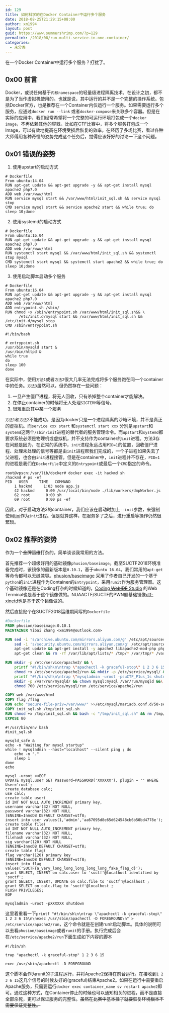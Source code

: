 ```yaml
---
id: 129
title: 如何科学的在Docker Container中运行多个服务
date: 2018-08-25T21:29:15+08:00
author: xm1994
layout: post
guid: https://www.summershrimp.com/?p=129
permalink: /2018/08/run-multi-service-in-one-container/
categories:
  - 未分类
---
```

在一个Docker Container中运行多个服务？打扰了。

## 0x00 前言

Docker，或说任何基于`内核namespace`的轻量级进程隔离技术，在设计之初，都不是为了当作虚拟机使用的。也就是说，其中运行的并不是一个完整的操作系统。包括Docker官方，也是推荐在一个Container内仅运行一个服务。如果需要运行多个服务，应通过`docker run --link` 或者`docker-compose`来关联多个容器。但是在实际的应用中，我们经常希望将一个完整的可运行环境打包成一个`docker image`，不再依赖其他的容器。比如在CTF比赛中，将多个服务打包成一个Image，可以有效地提高在环境受损后恢复的效率。在经历了多场比赛，看过各种大师傅用各种奇怪的姿势完成这个任务后，觉得应该好好的讨论一下这个问题。

## 0x01 错误的姿势

1. 使用upstart的启动方式

```
# Dockerfile
From ubuntu:14.04
RUN apt-get update && apt-get upgrade -y && apt-get install mysql apache2 php7.0 
ADD web /var/www/html
RUN service mysql start && /var/www/html/init_sql.sh && service mysql stop
CMD service mysql start && service apache2 start && while true; do sleep 10;done
```


2. 使用systemd的启动方式

```
# Dockerfile
From ubuntu:16.04
RUN apt-get update && apt-get upgrade -y && apt-get install mysql apache2 php7.0 
ADD web /var/www/html
RUN systemctl start mysql && /var/www/html/init_sql.sh && systemctl stop mysql
CMD systemctl start mysql && systemctl start apache2 && while true; do sleep 10;done
```

3. 使用启动脚本启动多个服务

```
# Dockerfile
From ubuntu:16.04
RUN apt-get update && apt-get upgrade -y && apt-get install mysql apache2 php7.0 
ADD web /var/www/html
ADD entrypoint.sh /sbin/
RUN chmod +x /sbin/entrypoint.sh /var/www/html/init_sql.sh&& \
      /etc/init.d/mysql start && /var/www/html/init_sql.sh && /etc/init.d/mysql stop
CMD /sbin/entrypoint.sh
```


```
#!/bin/bash 

# entrypoint.sh
/usr/bin/mysqld start &
/usr/bin/httpd &
while true
do
sleep 100
done
```

在实际中，使用`方法1`或者`方法2`很大几率无法完成将多个服务跑在同一个container中的任务。`方法3`虽然可以，但仍然存在一些问题：

  1. 一旦产生僵尸进程，将无人回收，只有杀掉整个container才能解决。
  2. 在停止container的时候将无人处理`SIGTERM`等信号。
  3. 很难重启其中某一个服务

`方法1`和`方法2`不能成功，是因为docker只是一个进程隔离的沙箱环境，并不是真正的虚拟机。而`service xxx start` 和`systemctl start xxx` 分别是`upstart`和`systemd`这两个`/sbin/init`进程的替代者的服务管理命令。而`upstart`和`systemd`都要求系统必须是物理机或虚拟机，并不支持作为container的`init`进程。方法3存在问题是因为，在正常的系统中，`init`进程永远占用`PID=1`的位置，回收僵尸进程、处理未处理的信号等都是由`init`进程帮我们完成的，一个子进程如果失去了父进程，也会由`init`进程接管。但是在container中，`init`进程并不存在，`PID=1`的进程是我们在`Dockerfile`中定义的`Entrypoint`或最后一个`CMD`指定的命令。

```
root@vpscn:/var/lib/docker# docker exec -it hackmd sh
/hackmd # ps -ef
PID   USER     TIME   COMMAND
    1 hackmd     1:03 node app.js
    42 hackmd     0:00 /usr/local/bin/node ./lib/workers/dmpWorker.js
    62 root       0:00 sh
    69 root       0:00 ps -ef
```

因此，对于启动方法3的container，我们应该在启动时加上`--init`参数，来强制使用[tini](https://github.com/krallin/tini)作为`init`进程。但是就算这样，在服务多了之后，进行重启等操作仍然很繁琐。

## 0x02 推荐的姿势

作为一个~~金牌运维~~打杂的，简单谈谈我常用的方法。

首先推荐一个超级好用的基础镜像`phusion/baseimage`。截至SUCTF2018环境准备完成时，该镜像的最新版本是`0.10.1`，基于`ubuntu 16.04`。我们常用的`apt-get`等命令都可以无缝兼容。[phusion/baseimage](https://github.com/phusion/baseimage-docker) 采用了作者自己开发的一个基于`python`的`init`进程作为Container的`Entrypoint`，采用`runit`作为服务管理器。这个基础镜像还是在Coding打杂的时候知道的，[Coding ~~WebIDE~~ Studio](https://studio.coding.net) 的Web Terminal也是基于这个镜像做的。NUAACTF/SUCTF的PWN题基础镜像[ctf-xinetd](https://github.com/Asuri-Team/ctf-xinetd)也是基于这个镜像做的。

然后直接贴个在SUCTF2018运维期间写的`Dockerfile`

```dockerfile
#Dockerfile
FROM phusion/baseimage:0.10.1
MAINTAINER Yibai Zhang <xm1994@outlook.com>

RUN sed -i 's/archive.ubuntu.com/mirrors.aliyun.com/g' /etc/apt/sources.list &&\
    sed -i 's/security.ubuntu.com/mirrors.aliyun.com/g' /etc/apt/sources.list &&\
    apt-get update && apt-get install -y apache2 libapache2-mod-php php-mysql mariadb-server &&\
    apt-get clean && rm -rf /var/lib/apt/lists/* /tmp/* /var/tmp/* /var/www/html/*

RUN mkdir -p /etc/service/apache2/ && \
    printf "#!/bin/sh\n\ntrap \"apachectl -k graceful-stop\" 1 2 3 6 15\n\nexec /usr/sbin/apachectl -D FOREGROUND\n" > /etc/service/apache2/run &&\
    chmod +x /etc/service/apache2/run && mkdir -p /etc/service/mysql/ &&\
    printf "#!/bin/sh\n\ntrap \"mysqladmin -uroot -psuCTF_P1us_1s shutdown\" 1 2 3 6 15\n\nexec /usr/bin/mysqld_safe" > /etc/service/mysql/run &&\
    mkdir -p /var/run/mysqld/ && chown mysql:mysql /var/run/mysqld &&\
    chmod 700 /etc/service/mysql/run /etc/service/apache2/run

COPY web /var/www/html
COPY flag /flag
RUN echo "secure-file-priv=/var/www/" >>/etc/mysql/mariadb.conf.d/50-server.cnf && chmod -R 777 /var/www/html/favicon
COPY init_sql.sh /tmp/init_sql.sh
RUN chmod +x /tmp/init_sql.sh && bash -c "/tmp/init_sql.sh" && rm /tmp/init_sql.sh
EXPOSE 80
```


```shell
#!/usr/bin/env bash
#init_sql.sh

mysqld_safe &   
echo -n "Waiting for mysql startup"
while ! mysqladmin --host="localhost" --silent ping ; do
    echo -n "."
    sleep 1
done
echo

mysql -uroot <<EOF
UPDATE mysql.user SET Password=PASSWORD('XXXXXX'), plugin = '' WHERE User='root';
create database calc;
use calc;
create table user(
id INT NOT NULL AUTO_INCREMENT primary key,
username varchar(32) NOT NULL,
password varchar(32) NOT NULL
)ENGINE=InnoDB DEFAULT CHARSET=utf8;
insert into user values(1,'admin','aa67095d8e65d624548cb6b50bd4778e');
create table file(
id INT NOT NULL AUTO_INCREMENT primary key,
filename varchar(32) NOT NULL,
filehash varchar(32) NOT NULL,
sig varchar(120) NOT NULL
)ENGINE=InnoDB DEFAULT CHARSET=utf8;
create table flag(
flag varchar(120) primary key
)ENGINE=InnoDB DEFAULT CHARSET=utf8;
insert into flag values('SUCTF{a_very_long_long_long_long_long_fake_flag_d}');
grant SELECT, INSERT on calc.user to 'suctf'@localhost identified by 'suctf';
grant SELECT, INSERT, UPDATE on calc.file to 'suctf'@localhost ;
grant SELECT on calc.flag to 'suctf'@localhost ;
FLUSH PRIVILEGES;
EOF

mysqladmin -uroot -pXXXXXX shutdown
```


这里着重看一下`printf "#!/bin/sh\n\ntrap \"apachectl -k graceful-stop\" 1 2 3 6 15\n\nexec /usr/sbin/apachectl -D FOREGROUND\n" > /etc/service/apache2/run`，这个命令就是在创建runit启动脚本。具体的说明可以去看`phusion/baseimage`或者`runit`的手册。执行完成后会在`/etc/service/apache2/run`下面生成如下内容的脚本

```shell
#!/bin/sh

trap "apachectl -k graceful-stop" 1 2 3 6 15

exec /usr/sbin/apachectl -D FOREGROUND
```

这个脚本会作为runit的子进程运行，并将Apache2保持在前台运行。在接收到`1 2 3 6 15`这几个信号的时候友好的(graceful)结束Apache2。如果在运行中需要重启Apache服务，只需要运行`docker exec container_name sv restart apache2`即可。通过这种方式，在Container停止的时候也可以通知相关的进程，而不是直接全部杀死，更可以保证服务的完整性。~~虽然在比赛中基本挂了就要恢复环境根本不需要保证完整性。~~